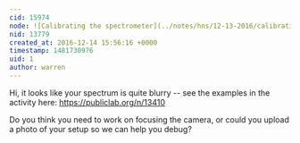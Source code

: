 ```yaml
---
cid: 15974
node: ![Calibrating the spectrometer](../notes/hns/12-13-2016/calibrating-the-spectrometer)
nid: 13779
created_at: 2016-12-14 15:56:16 +0000
timestamp: 1481730976
uid: 1
author: warren
---
```


Hi, it looks like your spectrum is quite blurry -- see the examples in the activity here: https://publiclab.org/n/13410

Do you think you need to work on focusing the camera, or could you upload a photo of your setup so we can help you debug?